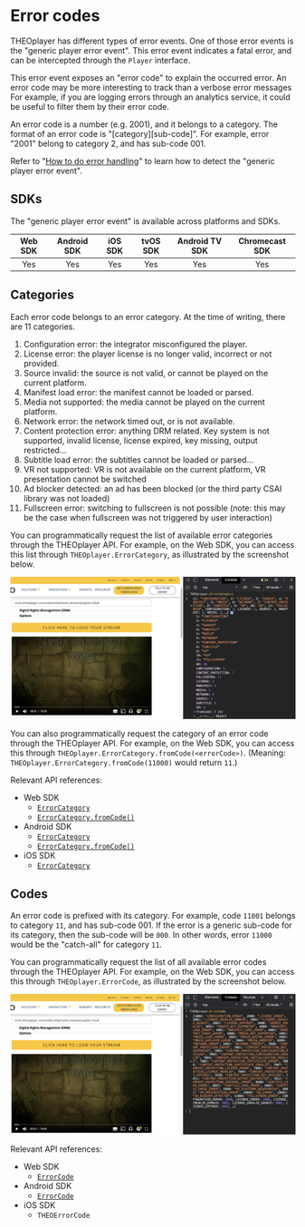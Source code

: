 # Error codes

THEOplayer has different types of error events.
One of those error events is the "generic player error event".
This error event indicates a fatal error, and can be intercepted through the `Player` interface.

This error event exposes an "error code" to explain the occurred error.
An error code may be more interesting to track than a verbose error messages
For example, if you are logging errors through an analytics service,
it could be useful to filter them by their error code.

An error code is a number (e.g. 2001), and it belongs to a category.
The format of an error code is "[category][sub-code]".
For example, error "2001" belong to category 2, and has sub-code 001.

Refer to "[How to do error handling](01-how-to-do-error-handling.md)" to learn how to detect the "generic player error event".

## SDKs

The "generic player error event" is available across platforms and SDKs.

| Web SDK | Android SDK | iOS SDK | tvOS SDK | Android TV SDK | Chromecast SDK |
| :-----: | :---------: | :-----: | :------: | :------------: | :------------: |
|   Yes   |     Yes     |   Yes   |   Yes    |      Yes       |      Yes       |

## Categories

Each error code belongs to an error category. At the time of writing, there are 11 categories.

1. Configuration error: the integrator misconfigured the player.
2. License error: the player license is no longer valid, incorrect or not provided.
3. Source invalid: the source is not valid, or cannot be played on the current platform.
4. Manifest load error: the manifest cannot be loaded or parsed.
5. Media not supported: the media cannot be played on the current platform.
6. Network error: the network timed out, or is not available.
7. Content protection error: anything DRM related. Key system is not supported, invalid license, license expired, key missing, output restricted...
8. Subtitle load error: the subtitles cannot be loaded or parsed...
9. VR not supported: VR is not available on the current platform, VR presentation cannot be switched
10. Ad blocker detected: an ad has been blocked (or the third party CSAI library was not loaded)
11. Fullscreen error: switching to fullscreen is not possible (note: this may be the case when fullscreen was not triggered by user interaction)

You can programmatically request the list of available error categories through the THEOplayer API.
For example, on the Web SDK, you can access this list through `THEOplayer.ErrorCategory`,
as illustrated by the screenshot below.

![ErrorCategory](../../../../../theoplayer/assets/img/error-code-ErrorCategory.png "ErrorCategory")

You can also programmatically request the category of an error code through the THEOplayer API.
For example, on the Web SDK, you can access this through `THEOplayer.ErrorCategory.fromCode(<errorCode>)`.
(Meaning: `THEOplayer.ErrorCategory.fromCode(11000)` would return `11`.)

Relevant API references:

- Web SDK
  - [`ErrorCategory`](pathname:///theoplayer/v7/api-reference/web/enums/ErrorCategory.html)
  - [`ErrorCategory.fromCode()`](pathname:///theoplayer/v7/api-reference/web/functions/ErrorCategory-1.fromCode.html)
- Android SDK
  - [`ErrorCategory`](pathname:///theoplayer/v7/api-reference/android/com/theoplayer/android/api/error/ErrorCategory.html)
  - [`ErrorCategory.fromCode()`](<pathname:///theoplayer/v7/api-reference/android/com/theoplayer/android/api/error/ErrorCategory.html#fromCode(ErrorCode)>)
- iOS SDK
  - [`ErrorCategory`](pathname:///theoplayer/v7/api-reference/ios/Enums/ErrorCategory.html)

## Codes

An error code is prefixed with its category. For example, code `11001` belongs to category `11`, and has sub-code 001.
If the error is a generic sub-code for its category, then the sub-code will be `000`.
In other words, error `11000` would be the "catch-all" for category `11`.

You can programmatically request the list of all available error codes through the THEOplayer API.
For example, on the Web SDK, you can access this through `THEOplayer.ErrorCode`,
as illustrated by the screenshot below.

![ErrorCode](../../../../../theoplayer/assets/img/error-code-ErrorCode.png "ErrorCode")

Relevant API references:

- Web SDK
  - [`ErrorCode`](pathname:///theoplayer/v7/api-reference/web/enums/ErrorCode.html)
- Android SDK
  - [`ErrorCode`](pathname:///theoplayer/v7/api-reference/android/com/theoplayer/android/api/error/ErrorCode.html)
- iOS SDK
  - `THEOErrorCode`
